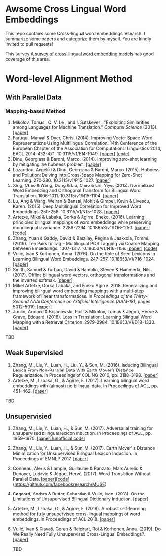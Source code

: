 # Awsome Cross Lingual Word Embeddings

This repo contains some Cross-lingual word embeddings research. I summarize some papers and categorize them by myself. You are kindly invited to pull requests!

This survey [A survey of cross-lingual word embedding models](https://arxiv.org/abs/1706.04902) has good coverage of this area.

# Word-level Alignment Method

## With Parallel Data

### Mapping-based Method

1. Mikolov, Tomas , Q. V. Le , and I. Sutskever . "Exploiting Similarities among Languages for Machine Translation." *Computer Science* (2013). [[paper]](https://arxiv.org/pdf/1309.4168)
2. Faruqui, Manaal & Dyer, Chris. (2014). Improving Vector Space Word Representations Using Multilingual Correlation. 14th Conference of the European Chapter of the Association for Computational Linguistics 2014, EACL 2014. 462-471. 10.3115/v1/E14-1049. [[paper]](https://www.aclweb.org/anthology/E14-1049.pdf) [[code]](https://github.com/mfaruqui/crosslingual-cca)
3. Dinu, Georgiana & Baroni, Marco. (2014). Improving zero-shot learning by mitigating the hubness problem. [[paper]](http://de.arxiv.org/pdf/1412.6568)
4. Lazaridou, Angeliki & Dinu, Georgiana & Baroni, Marco. (2015). Hubness and Pollution: Delving into Cross-Space Mapping for Zero-Shot Learning. 270-280. 10.3115/v1/P15-1027.  [[paper]](https://www.researchgate.net/publication/301404734_Hubness_and_Pollution_Delving_into_Cross-Space_Mapping_for_Zero-Shot_Learning)
5. Xing, Chao & Wang, Dong & Liu, Chao & Lin, Yiye. (2015). Normalized Word Embedding and Orthogonal Transform for Bilingual Word Translation. 1006-1011. 10.3115/v1/N15-1104.  [[paper]](https://www.aclweb.org/anthology/N15-1104/)
6. Lu, Ang & Wang, Weiran & Bansal, Mohit & Gimpel, Kevin & Livescu, Karen. (2015). Deep Multilingual Correlation for Improved Word Embeddings. 250-256. 10.3115/v1/N15-1028.  [[paper]](https://www.researchgate.net/publication/301404407_Deep_Multilingual_Correlation_for_Improved_Word_Embeddings)
7. Artetxe, Mikel & Labaka, Gorka & Agirre, Eneko. (2016). Learning principled bilingual mappings of word embeddings while preserving monolingual invariance. 2289-2294. 10.18653/v1/D16-1250.  [[paper]](https://www.researchgate.net/publication/311990620_Learning_principled_bilingual_mappings_of_word_embeddings_while_preserving_monolingual_invariance) [[code]](https://github.com/artetxem/vecmap)
8. Zhang, Yuan & Gaddy, David & Barzilay, Regina & Jaakkola, Tommi. (2016). Ten Pairs to Tag – Multilingual POS Tagging via Coarse Mapping between Embeddings. 1307-1317. 10.18653/v1/N16-1156.  [[paper]](https://www.aclweb.org/anthology/N16-1156.pdf) [[code]](https://github.com/yuanzh/transfer_pos)
9. Vulić, Ivan & Korhonen, Anna. (2016). On the Role of Seed Lexicons in Learning Bilingual Word Embeddings. 247-257. 10.18653/v1/P16-1024.  [[paper]](https://www.aclweb.org/anthology/P16-1024/)
10. Smith, Samuel & Turban, David & Hamblin, Steven & Hammerla, Nils. (2017). Offline bilingual word vectors, orthogonal transformations and the inverted softmax.  [[paper]](https://arxiv.org/pdf/1702.03859)
11. Mikel Artetxe, Gorka Labaka, and Eneko Agirre. 2018. Generalizing and improving bilingual word embedding mappings with a multi-step framework of linear transformations. In *Proceedings of the Thirty-Second AAAI Conference on Artificial Intelligence (AAAI-18)*, pages 5012-5019. [[paper]](https://www.aaai.org/ocs/index.php/AAAI/AAAI18/paper/view/16935/16781)
12. Joulin, Armand & Bojanowski, Piotr & Mikolov, Tomas & Jégou, Hervé & Grave, Edouard. (2018). Loss in Translation: Learning Bilingual Word Mapping with a Retrieval Criterion. 2979-2984. 10.18653/v1/D18-1330. [[paper]](https://www.aclweb.org/anthology/D18-1330/)

TBD

## Weak Supervisied

1. Zhang, M., Liu, Y., Luan, H., Liu, Y., & Sun, M. (2016). Inducing Bilingual Lexica From Non-Parallel Data With Earth Mover’s Distance Regularization. In Proceedings of COLING 2016, pp. 3188–3198.  [[paper]](http://nlp.csai.tsinghua.edu.cn/~ly/papers/coling2016.pdf)
2. Artetxe, M., Labaka, G., & Agirre, E. (2017). Learning bilingual word embeddings with (almost) no bilingual data. In Proceedings of ACL, pp. 451–462. [[paper]](https://www.aclweb.org/anthology/P17-1042/)

TBD

## Unsupervisied

1. Zhang, M., Liu, Y., Luan, H., & Sun, M. (2017). Adversarial training for unsupervised bilingual lexicon induction. In Proceedings of ACL, pp. 1959–1970. [[paper]](https://www.aclweb.org/anthology/P17-1179.pdf)[[unofficial code]](https://github.com/muyeby/Paper-Reimplement/tree/11610ef41ea8d1c4897a11799b6e80fa0496e67d/Adversarial-Lexicon-Induction/zhang2017acl)

2. Zhang, M., Liu, Y., Luan, H., & Sun, M. (2017). Earth Mover’ s Distance Minimization for Unsupervised Bilingual Lexicon Induction. In Proceedings of EMNLP 2017. [[paper]](https://www.aclweb.org/anthology/D17-1207.pdf)

3. Conneau, Alexis & Lample, Guillaume & Ranzato, Marc'Aurelio & Denoyer, Ludovic & Jégou, Hervé. (2017). Word Translation Without Parallel Data.  [[paper]](https://www.researchgate.net/publication/320344586_Word_Translation_Without_Parallel_Data)[[code](MUSE)](https://github.com/facebookresearch/MUSE)

4. Søgaard, Anders & Ruder, Sebastian & Vulić, Ivan. (2018). On the Limitations of Unsupervised Bilingual Dictionary Induction.  [[paper]](https://www.aclweb.org/anthology/P18-1072/)

5. Artetxe, M., Labaka, G., & Agirre, E. (2018). A robust self-learning method for fully unsupervised cross-lingual mappings of word embeddings. In Proceedings of ACL 2018. [[paper]](https://arxiv.org/abs/1805.06297v2)

6. Vulić, Ivan & Glavaš, Goran & Reichart, Roi & Korhonen, Anna. (2019). Do We Really Need Fully Unsupervised Cross-Lingual Embeddings?. [[paper]](https://www.aclweb.org/anthology/D19-1449/)

   TBD	

   